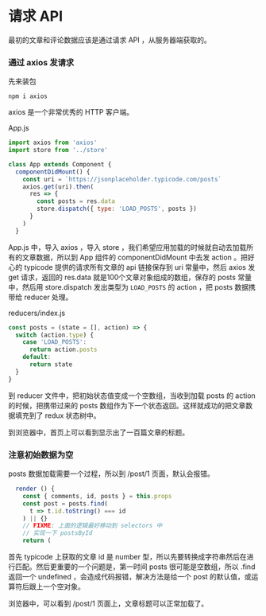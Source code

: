 # 请求 API 

最初的文章和评论数据应该是通过请求 API ，从服务器端获取的。

### 通过 axios 发请求

先来装包

```
npm i axios
```

axios 是一个非常优秀的 HTTP 客户端。

App.js

```js
import axios from 'axios'
import store from '../store'

class App extends Component {
  componentDidMount() {
    const uri = `https://jsonplaceholder.typicode.com/posts`
    axios.get(uri).then(
      res => {
        const posts = res.data
        store.dispatch({ type: 'LOAD_POSTS', posts })
      }
    )
  }
```

App.js 中，导入 axios ，导入 store ，我们希望应用加载的时候就自动去加载所有的文章数据，所以到 App 组件的 componentDidMount 中去发 action 。把好心的 typicode 提供的请求所有文章的 api 链接保存到 uri 常量中，然后 axios 发 get 请求，返回的 res.data 就是100个文章对象组成的数组，保存的 posts 常量中，然后用 store.dispatch 发出类型为 `LOAD_POSTS` 的 action ，把 posts 数据携带给 reducer 处理。

reducers/index.js

```js
const posts = (state = [], action) => {
  switch (action.type) {
    case 'LOAD_POSTS':
      return action.posts
    default: 
      return state
  }
}
```

到 reducer 文件中，把初始状态值变成一个空数组，当收到加载 posts 的 action 的时候，把携带过来的 posts 数组作为下一个状态返回。这样就成功的把文章数据填充到了 redux 状态树中。

到浏览器中，首页上可以看到显示出了一百篇文章的标题。

### 注意初始数据为空

posts 数据加载需要一个过程，所以到 /post/1 页面，默认会报错。

```js
  render () {
    const { comments, id, posts } = this.props
    const post = posts.find(
      t => t.id.toString() === id
    ) || {}
    // FIXME: 上面的逻辑最好移动到 selectors 中
    // 实现一下 postsById
    return (
```

首先 typicode 上获取的文章 id 是 number 型，所以先要转换成字符串然后在进行匹配。然后更重要的一个问题是，第一时间 posts 很可能是空数组，所以 .find 返回一个 undefined ，会造成代码报错，解决方法是给一个 post 的默认值，或运算符后跟上一个空对象。

浏览器中，可以看到 /post/1 页面上，文章标题可以正常加载了。

